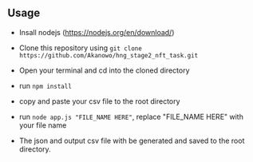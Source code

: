 ## Usage

- Insall nodejs (https://nodejs.org/en/download/)

- Clone this repository using `git clone https://github.com/Akanowo/hng_stage2_nft_task.git`

- Open your terminal and cd into the cloned directory

- run `npm install`

- copy and paste your csv file to the root directory

- run `node app.js "FILE_NAME HERE"`, replace "FILE_NAME HERE" with your file name

- The json and output csv file with be generated and saved to the root directory.
